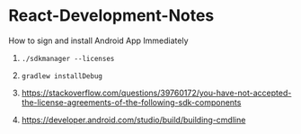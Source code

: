 # React-Development-Notes

How to sign and install Android App Immediately

1. `./sdkmanager --licenses`
2. `gradlew installDebug`

1. https://stackoverflow.com/questions/39760172/you-have-not-accepted-the-license-agreements-of-the-following-sdk-components
2. https://developer.android.com/studio/build/building-cmdline
